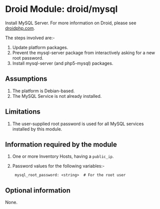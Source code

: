 # Droid Module: droid/mysql

Install MySQL Server. For more information on Droid, please see
[droidphp.com](http://droidphp.com).

The steps involved are:-

1. Update platform packages.
2. Prevent the mysql-server package from interactively asking for a new root
   password.
3. Install mysql-server (and php5-mysql) packages.


## Assumptions

1. The platform is Debian-based.
2. The MySQL Service is not already installed.


## Limitations

1. The user-supplied root password is used for all MySQL services installed by
   this module.


## Information required by the module

1. One or more Inventory Hosts, having a `public_ip`.
2. Password values for the following variables:-

        mysql_root_password: <string>  # For the root user

## Optional information

None.

